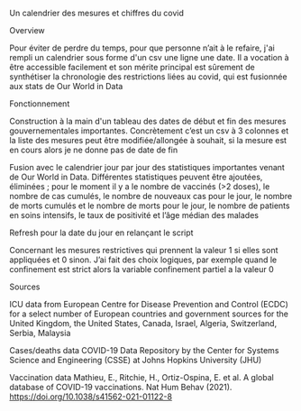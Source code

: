 Un calendrier des mesures et chiffres du covid


Overview

Pour éviter de perdre du temps, pour que personne n’ait à le refaire, j'ai rempli un calendrier sous forme d'un csv une ligne une date. Il a vocation à être accessible facilement et son mérite principal est sûrement de synthétiser la chronologie des restrictions liées au covid, qui est fusionnée aux stats de Our World in Data

Fonctionnement

Construction à la main d'un tableau des dates de début et fin des mesures gouvernementales importantes. Concrètement c’est un csv à 3 colonnes et la liste des mesures peut être modifiée/allongée à souhait, si la mesure est en cours alors je ne donne pas de date de fin

Fusion avec le calendrier jour par jour des statistiques importantes venant de Our World in Data. Différentes statistiques peuvent être ajoutées, éliminées ; pour le moment il y a le nombre de vaccinés (>2 doses), le nombre de cas cumulés, le nombre de nouveaux cas pour le jour, le nombre de morts cumulés et le nombre de morts pour le jour, le nombre de patients en soins intensifs, le taux de positivité et l’âge médian des malades

Refresh pour la date du jour en relançant le script

Concernant les mesures restrictives qui prennent la valeur 1 si elles sont appliquées et 0 sinon. J’ai fait des choix logiques, par exemple quand le confinement est strict alors la variable confinement partiel a la valeur 0

Sources

ICU data from European Centre for Disease Prevention and Control (ECDC) for a select number of European countries and government sources for the United Kingdom, the United States, Canada, Israel, Algeria, Switzerland, Serbia, Malaysia

Cases/deaths data COVID-19 Data Repository by the Center for Systems Science and Engineering (CSSE) at Johns Hopkins University (JHU)

Vaccination data Mathieu, E., Ritchie, H., Ortiz-Ospina, E. et al. A global database of COVID-19 vaccinations. Nat Hum Behav (2021). https://doi.org/10.1038/s41562-021-01122-8